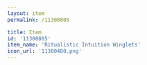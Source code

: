 ```yaml
---
layout: item
permalink: /11300805

title: Item
id: '11300805'
item_name: 'Ritualistic Intuition Winglets'
icon_url: '11300480.png'
---
```

